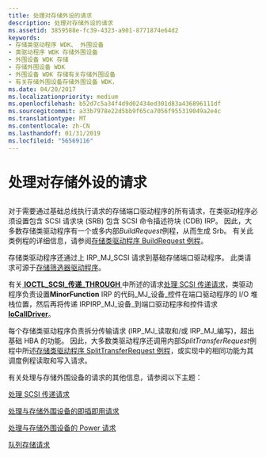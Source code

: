 ```yaml
---
title: 处理对存储外设的请求
description: 处理对存储外设的请求
ms.assetid: 3859588e-fc39-4323-a901-8771874e64d2
keywords:
- 存储类驱动程序 WDK、 外围设备
- 类驱动程序 WDK 存储外围设备
- 外围设备 WDK 存储
- 存储外围设备 WDK
- 外围设备 WDK 存储有关存储外围设备
- 有关存储外围设备存储外围设备 WDK，
ms.date: 04/20/2017
ms.localizationpriority: medium
ms.openlocfilehash: b52d7c5a34f4d9d02434ed301d83a436896111df
ms.sourcegitcommit: a33b7978e22d5bb9f65ca7056f955319049a2e4c
ms.translationtype: MT
ms.contentlocale: zh-CN
ms.lasthandoff: 01/31/2019
ms.locfileid: "56569116"
---
```

# <a name="handling-requests-to-storage-peripherals"></a>处理对存储外设的请求


## <span id="ddk_handling_requests_to_storage_peripherals_kg"></span><span id="DDK_HANDLING_REQUESTS_TO_STORAGE_PERIPHERALS_KG"></span>


对于需要通过基础总线执行请求的存储端口驱动程序的所有请求，在类驱动程序必须设置包含 SCSI 请求块 (SRB) 包含 SCSI 命令描述符块 (CDB) IRP。 因此，大多数存储类驱动程序有一个或多内部*BuildRequest*例程，从而生成 Srb。 有关此类例程的详细信息，请参阅[存储类驱动程序 BuildRequest 例程](storage-class-driver-s-buildrequest-routine.md)。

存储类驱动程序还通过上 IRP\_MJ\_SCSI 请求到基础存储端口驱动程序。 此类请求可源于[存储筛选器驱动程序](storage-filter-drivers.md)。

有关[ **IOCTL\_SCSI\_传递\_THROUGH** ](https://msdn.microsoft.com/library/windows/hardware/ff560519)中所述的请求[处理 SCSI 传递请求](handling-scsi-pass-through-requests.md)，类驱动程序负责设置**MinorFunction** IRP 的代码\_MJ\_设备\_控件在端口驱动程序的 I/O 堆栈位置，然后再将传递 IRPIRP\_MJ\_设备\_到端口驱动程序和控件请求[ **IoCallDriver**](https://msdn.microsoft.com/library/windows/hardware/ff548336)。

每个存储类驱动程序负责拆分传输请求 (IRP\_MJ\_读取和/或 IRP\_MJ\_编写)，超出基础 HBA 的功能。 因此，大多数类驱动程序还调用内部*SplitTransferRequest*例程中所述[存储类驱动程序 SplitTransferRequest 例程](storage-class-driver-s-splittransferrequest-routine.md)，或实现中的相同功能为其调度例程读取和写入请求。

有关处理与存储外围设备的请求的其他信息，请参阅以下主题：

[处理 SCSI 传递请求](handling-scsi-pass-through-requests.md)

[处理与存储外围设备的即插即用请求](handling-pnp-requests-to-storage-peripherals.md)

[处理与存储外围设备的 Power 请求](handling-power-requests-to-storage-peripherals.md)

[队列存储请求](queuing-storage-requests.md)

 

 




